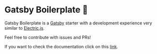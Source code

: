 # Gatsby Boilerplate 🚀

Gatsby Boilerplate is a [Gatsby](https://github.com/gatsbyjs/gatsby) starter with a development experience very similar to [Electric.js](https://github.com/electricjs/electric).

Feel free to contribute with issues and PRs!

If you want to check the documentation click on this [link](https://github.com/diegonvs/gatsby-boilerplate/wiki).

